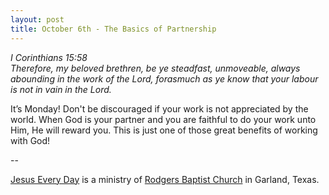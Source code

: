 ```yaml
---
layout: post
title: October 6th - The Basics of Partnership
---
```


_I Corinthians 15:58  
Therefore, my beloved brethren, be ye steadfast, unmoveable, always
abounding in the work of the Lord, forasmuch as ye know that your
labour is not in vain in the Lord._

It&rsquo;s Monday! Don't be discouraged if your work is not
appreciated by the world. When God is your partner and you are
faithful to do your work unto Him, He will reward you. This is just
one of those great benefits of working with God!

 --

<a href=http://jesuseveryday.net>Jesus Every Day</a> is a ministry of <a href=http://rodgersbaptist.net>Rodgers Baptist Church</a> in Garland, Texas.
